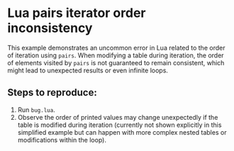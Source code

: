 # Lua pairs iterator order inconsistency

This example demonstrates an uncommon error in Lua related to the order of iteration using `pairs`. When modifying a table during iteration, the order of elements visited by `pairs` is not guaranteed to remain consistent, which might lead to unexpected results or even infinite loops.

## Steps to reproduce:
1. Run `bug.lua`.
2. Observe the order of printed values may change unexpectedly if the table is modified during iteration (currently not shown explicitly in this simplified example but can happen with more complex nested tables or modifications within the loop).